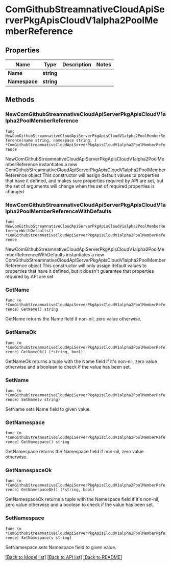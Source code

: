 # ComGithubStreamnativeCloudApiServerPkgApisCloudV1alpha2PoolMemberReference

## Properties

Name | Type | Description | Notes
------------ | ------------- | ------------- | -------------
**Name** | **string** |  | 
**Namespace** | **string** |  | 

## Methods

### NewComGithubStreamnativeCloudApiServerPkgApisCloudV1alpha2PoolMemberReference

`func NewComGithubStreamnativeCloudApiServerPkgApisCloudV1alpha2PoolMemberReference(name string, namespace string, ) *ComGithubStreamnativeCloudApiServerPkgApisCloudV1alpha2PoolMemberReference`

NewComGithubStreamnativeCloudApiServerPkgApisCloudV1alpha2PoolMemberReference instantiates a new ComGithubStreamnativeCloudApiServerPkgApisCloudV1alpha2PoolMemberReference object
This constructor will assign default values to properties that have it defined,
and makes sure properties required by API are set, but the set of arguments
will change when the set of required properties is changed

### NewComGithubStreamnativeCloudApiServerPkgApisCloudV1alpha2PoolMemberReferenceWithDefaults

`func NewComGithubStreamnativeCloudApiServerPkgApisCloudV1alpha2PoolMemberReferenceWithDefaults() *ComGithubStreamnativeCloudApiServerPkgApisCloudV1alpha2PoolMemberReference`

NewComGithubStreamnativeCloudApiServerPkgApisCloudV1alpha2PoolMemberReferenceWithDefaults instantiates a new ComGithubStreamnativeCloudApiServerPkgApisCloudV1alpha2PoolMemberReference object
This constructor will only assign default values to properties that have it defined,
but it doesn't guarantee that properties required by API are set

### GetName

`func (o *ComGithubStreamnativeCloudApiServerPkgApisCloudV1alpha2PoolMemberReference) GetName() string`

GetName returns the Name field if non-nil, zero value otherwise.

### GetNameOk

`func (o *ComGithubStreamnativeCloudApiServerPkgApisCloudV1alpha2PoolMemberReference) GetNameOk() (*string, bool)`

GetNameOk returns a tuple with the Name field if it's non-nil, zero value otherwise
and a boolean to check if the value has been set.

### SetName

`func (o *ComGithubStreamnativeCloudApiServerPkgApisCloudV1alpha2PoolMemberReference) SetName(v string)`

SetName sets Name field to given value.


### GetNamespace

`func (o *ComGithubStreamnativeCloudApiServerPkgApisCloudV1alpha2PoolMemberReference) GetNamespace() string`

GetNamespace returns the Namespace field if non-nil, zero value otherwise.

### GetNamespaceOk

`func (o *ComGithubStreamnativeCloudApiServerPkgApisCloudV1alpha2PoolMemberReference) GetNamespaceOk() (*string, bool)`

GetNamespaceOk returns a tuple with the Namespace field if it's non-nil, zero value otherwise
and a boolean to check if the value has been set.

### SetNamespace

`func (o *ComGithubStreamnativeCloudApiServerPkgApisCloudV1alpha2PoolMemberReference) SetNamespace(v string)`

SetNamespace sets Namespace field to given value.



[[Back to Model list]](../README.md#documentation-for-models) [[Back to API list]](../README.md#documentation-for-api-endpoints) [[Back to README]](../README.md)


